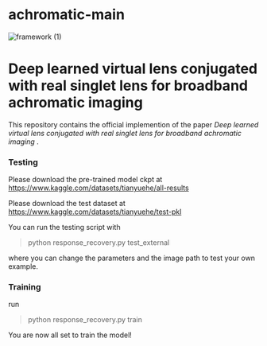 # achromatic-main
![framework (1)](https://github.com/scuerxiaohaoer/achromatic-main/assets/112793866/55514593-51b6-4150-847b-0b0ad29f8f10)

# Deep learned virtual lens conjugated with real singlet lens for broadband achromatic imaging

This repository contains the official implemention of the paper *Deep learned virtual lens conjugated with real singlet lens for broadband achromatic imaging* .


### Testing
Please download the pre-trained model ckpt at
https://www.kaggle.com/datasets/tianyuehe/all-results

Please download the test dataset at
https://www.kaggle.com/datasets/tianyuehe/test-pkl

You can run the testing script with
> python response_recovery.py test_external

where you can change the parameters and the image path to test your own example.

### Training

run
> python response_recovery.py train

You are now all set to train the model! 
